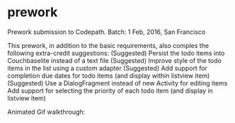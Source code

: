 # prework
Prework submission to Codepath. Batch: 1 Feb, 2016, San Francisco

This prework, in addition to the basic requirements, also comples the following extra-credit suggestions:
(Suggested) Persist the todo items into Couchbaselite instead of a text file
(Suggested) Improve style of the todo items in the list using a custom adapter
(Suggested) Add support for completion due dates for todo items (and display within listview item)
(Suggested) Use a DialogFragment instead of new Activity for editing items
Add support for selecting the priority of each todo item (and display in listview item)

Animated Gif walkthrough:


